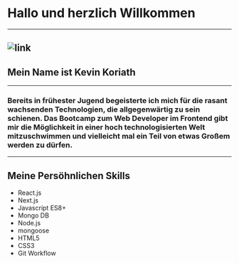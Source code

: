 #    **Hallo und herzlich Willkommen**
---
![link](https://miro.medium.com/v2/resize:fit:720/1*i8-u-V8LTTbQwTeUwLI_BQ.gif)
---
##     **Mein Name ist Kevin Koriath** 
---
###   Bereits in frühester Jugend begeisterte ich mich für die rasant wachsenden Technologien, die allgegenwärtig zu sein schienen. Das Bootcamp zum Web Developer im Frontend gibt mir die Möglichkeit in einer hoch technologisierten Welt mitzuschwimmen und vielleicht mal ein Teil von etwas Großem werden zu dürfen.
---
## **Meine Persöhnlichen Skills**

- React.js                          
- Next.js
- Javascript ES8+                   
- Mongo DB
- Node.js                           
- mongoose
- HTML5                             
- CSS3
- Git Workflow



